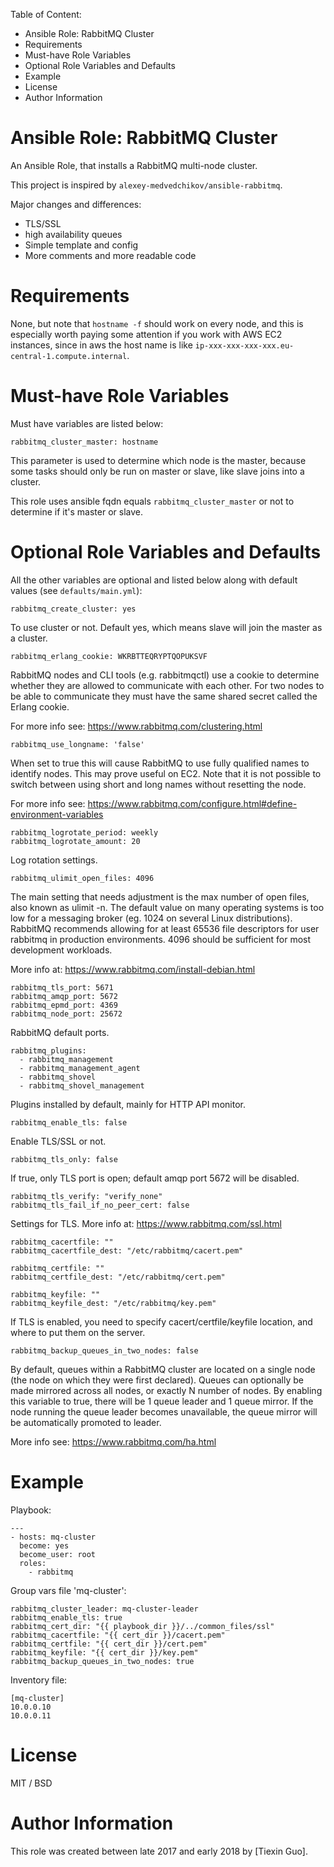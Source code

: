 Table of Content:
<!-- MarkdownTOC -->

- Ansible Role: RabbitMQ Cluster
- Requirements
- Must-have Role Variables
- Optional Role Variables and Defaults
- Example
- License
- Author Information

<!-- /MarkdownTOC -->

# Ansible Role: RabbitMQ Cluster

An Ansible Role, that installs a RabbitMQ multi-node cluster.

This project is inspired by `alexey-medvedchikov/ansible-rabbitmq`.

Major changes and differences:

- TLS/SSL
- high availability queues
- Simple template and config
- More comments and more readable code

# Requirements

None, but note that `hostname -f` should work on every node, and this is especially worth paying some attention if you work with AWS EC2 instances, since in aws the host name is like `ip-xxx-xxx-xxx-xxx.eu-central-1.compute.internal`.


# Must-have Role Variables

Must have variables are listed below:

    rabbitmq_cluster_master: hostname

This parameter is used to determine which node is the master, because some tasks should only be run on master or slave, like slave joins into a cluster.

This role uses ansible fqdn equals `rabbitmq_cluster_master` or not to determine if it's master or slave.

# Optional Role Variables and Defaults

All the other variables are optional and listed below along with default values (see `defaults/main.yml`):

    rabbitmq_create_cluster: yes

To use cluster or not. Default yes, which means slave will join the master as a cluster.

    rabbitmq_erlang_cookie: WKRBTTEQRYPTQOPUKSVF

RabbitMQ nodes and CLI tools (e.g. rabbitmqctl) use a cookie to determine whether they are allowed to communicate with each other. For two nodes to be able to communicate they must have the same shared secret called the Erlang cookie. 

For more info see: https://www.rabbitmq.com/clustering.html

    rabbitmq_use_longname: 'false'

When set to true this will cause RabbitMQ to use fully qualified names to identify nodes. This may prove useful on EC2. Note that it is not possible to switch between using short and long names without resetting the node.

For more info see: https://www.rabbitmq.com/configure.html#define-environment-variables

    rabbitmq_logrotate_period: weekly
    rabbitmq_logrotate_amount: 20

Log rotation settings.

    rabbitmq_ulimit_open_files: 4096

The main setting that needs adjustment is the max number of open files, also known as ulimit -n. The default value on many operating systems is too low for a messaging broker (eg. 1024 on several Linux distributions). RabbitMQ recommends allowing for at least 65536 file descriptors for user rabbitmq in production environments. 4096 should be sufficient for most development workloads.

More info at: https://www.rabbitmq.com/install-debian.html

    rabbitmq_tls_port: 5671
    rabbitmq_amqp_port: 5672
    rabbitmq_epmd_port: 4369
    rabbitmq_node_port: 25672

RabbitMQ default ports.


    rabbitmq_plugins:
      - rabbitmq_management
      - rabbitmq_management_agent
      - rabbitmq_shovel
      - rabbitmq_shovel_management

Plugins installed by default, mainly for HTTP API monitor.

    rabbitmq_enable_tls: false

Enable TLS/SSL or not.

    rabbitmq_tls_only: false

If true, only TLS port is open; default amqp port 5672 will be disabled.

    rabbitmq_tls_verify: "verify_none"
    rabbitmq_tls_fail_if_no_peer_cert: false

Settings for TLS. More info at: https://www.rabbitmq.com/ssl.html

    rabbitmq_cacertfile: ""
    rabbitmq_cacertfile_dest: "/etc/rabbitmq/cacert.pem"

    rabbitmq_certfile: ""
    rabbitmq_certfile_dest: "/etc/rabbitmq/cert.pem"

    rabbitmq_keyfile: ""
    rabbitmq_keyfile_dest: "/etc/rabbitmq/key.pem"

If TLS is enabled, you need to specify cacert/certfile/keyfile location, and where to put them on the server.

    rabbitmq_backup_queues_in_two_nodes: false

By default, queues within a RabbitMQ cluster are located on a single node (the node on which they were first declared). Queues can optionally be made mirrored across all nodes, or exactly N number of nodes. By enabling this variable to true, there will be 1 queue leader and 1 queue mirror. If the node running the queue leader becomes unavailable, the queue mirror will be automatically promoted to leader.

More info see: https://www.rabbitmq.com/ha.html

# Example

Playbook:

    ---
    - hosts: mq-cluster
      become: yes
      become_user: root
      roles:
        - rabbitmq

Group vars file 'mq-cluster':

    rabbitmq_cluster_leader: mq-cluster-leader
    rabbitmq_enable_tls: true
    rabbitmq_cert_dir: "{{ playbook_dir }}/../common_files/ssl"
    rabbitmq_cacertfile: "{{ cert_dir }}/cacert.pem"
    rabbitmq_certfile: "{{ cert_dir }}/cert.pem"
    rabbitmq_keyfile: "{{ cert_dir }}/key.pem"
    rabbitmq_backup_queues_in_two_nodes: true

Inventory file:

    [mq-cluster]
    10.0.0.10
    10.0.0.11

# License

MIT / BSD

# Author Information

This role was created between late 2017 and early 2018 by [Tiexin Guo].
